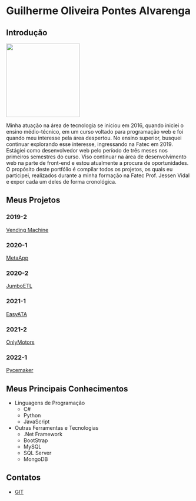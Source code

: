 
# Guilherme Oliveira Pontes Alvarenga

## Introdução

<img src="https://user-images.githubusercontent.com/42893957/190426160-5c8c67c8-5e5c-440f-8201-bf4fd4c0f0b4.png" width="200"/>

Minha atuação na área de tecnologia se iniciou em 2016, quando iniciei o ensino médio-técnico, em um curso voltado para programação web e foi quando meu interesse pela área despertou.  No ensino superior, busquei continuar explorando esse interesse, ingressando na Fatec em 2019. Estágiei como desenvolvedor web pelo período de três meses nos primeiros semestres do curso. Viso continuar na área de desenvolvimento web na parte de front-end e estou atualmente a procura de oportunidades. O propósito deste portfólio é compilar todos os projetos, os quais eu participei, realizados durante a minha formação na Fatec Prof. Jessen Vidal e expor cada um deles de forma cronológica.

## Meus Projetos

### 2019-2
[Vending Machine](https://github.com/ud21/Trabalho-de-Graduacao-Portifolio/blob/main/API%202019-2%20Vending%20Machine.md)

### 2020-1
[MetaApp](https://github.com/ud21/Trabalho-de-Graduacao-Portifolio/blob/main/API%202020-1%20MetaApp.md)

### 2020-2
[JumboETL](https://github.com/ud21/Trabalho-de-Graduacao-Portifolio/blob/main/API%202020-2%20JumboETL.md)

### 2021-1
[EasyATA](https://github.com/ud21/Trabalho-de-Graduacao-Portfolio/blob/main/API%202021-1%20EasyATA.md)

### 2021-2
[OnlyMotors](https://github.com/ud21/Trabalho-de-Graduacao-Portfolio/blob/main/API%202021-2%20OnlyMotors.md)

### 2022-1
[Pycemaker](https://github.com/ud21/Trabalho-de-Graduacao-Portfolio/blob/main/API%202022-1%20Pycemaker.md)

## Meus Principais Conhecimentos
- Linguagens de Programação
	- C# 
	- Python
	- JavaScript
- Outras Ferramentas e Tecnologias
	- .Net Framework
	- BootStrap
	- MySQL
	- SQL Server
	- MongoDB

## Contatos
* [GIT](https://github.com/ud21)

